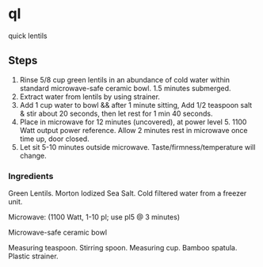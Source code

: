 # ql
quick lentils


## Steps
1. Rinse 5/8 cup green lentils in an abundance of cold water within standard microwave-safe ceramic bowl. 1.5 minutes submerged.
2. Extract water from lentils by using strainer. 
3. Add 1 cup water to bowl && after 1 minute sitting, Add 1/2 teaspoon salt & stir about 20 seconds, then let rest for 1 min 40 seconds.
4. Place in microwave for 12 minutes (uncovered), at power level 5. 1100 Watt output power reference. Allow 2 minutes rest in microwave once time up, door closed.
5. Let sit 5-10 minutes outside microwave. Taste/firmness/temperature will change. 



### Ingredients 

Green Lentils. Morton Iodized Sea Salt. Cold filtered water from a freezer unit.

Microwave: (1100 Watt, 1-10 pl; use pl5 @ 3 minutes)

Microwave-safe ceramic bowl

Measuring teaspoon. Stirring spoon. Measuring cup. Bamboo spatula. Plastic strainer. 
